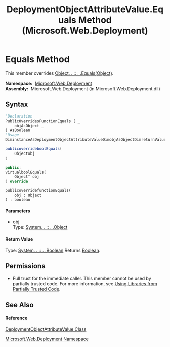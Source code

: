 ﻿---
title: DeploymentObjectAttributeValue.Equals Method  (Microsoft.Web.Deployment)
TOCTitle: Equals Method
ms:assetid: M:Microsoft.Web.Deployment.DeploymentObjectAttributeValue.Equals(System.Object)
ms:mtpsurl: https://msdn.microsoft.com/en-us/library/microsoft.web.deployment.deploymentobjectattributevalue.equals(v=VS.90)
ms:contentKeyID: 22753860
ms.date: 05/02/2012
mtps_version: v=VS.90
f1_keywords:
- Microsoft.Web.Deployment.DeploymentObjectAttributeValue.Equals
dev_langs:
- CSharp
- JScript
- VB
- c++
api_location:
- Microsoft.Web.Deployment.dll
api_name:
- Microsoft.Web.Deployment.DeploymentObjectAttributeValue.Equals
api_type:
- Managed
topic_type:
- apiref
- kbSyntax
product_family_name: VS
ROBOTS: INDEX,FOLLOW
---

# Equals Method

This member overrides [Object. . :: . .Equals(Object)](https://msdn.microsoft.com/en-us/library/bsc2ak47\(v=vs.90\)).

**Namespace:**  [Microsoft.Web.Deployment](microsoft-web-deployment-namespace.md)  
**Assembly:**  Microsoft.Web.Deployment (in Microsoft.Web.Deployment.dll)

## Syntax

``` vb
'Declaration
PublicOverridesFunctionEquals ( _
    objAsObject _
) AsBoolean
'Usage
DiminstanceAsDeploymentObjectAttributeValueDimobjAsObjectDimreturnValueAsBooleanreturnValue = instance.Equals(obj)
```

``` csharp
publicoverrideboolEquals(
    Objectobj
)
```

``` c++
public:
virtualboolEquals(
    Object^ obj
) override
```

``` jscript
publicoverridefunctionEquals(
    obj : Object
) : boolean
```

#### Parameters

  - obj  
    Type: [System. . :: . .Object](https://msdn.microsoft.com/en-us/library/e5kfa45b\(v=vs.90\))  

#### Return Value

Type: [System. . :: . .Boolean](https://msdn.microsoft.com/en-us/library/a28wyd50\(v=vs.90\))  
Returns [Boolean](https://msdn.microsoft.com/en-us/library/a28wyd50\(v=vs.90\)).  

## Permissions

  - Full trust for the immediate caller. This member cannot be used by partially trusted code. For more information, see [Using Libraries from Partially Trusted Code](https://msdn.microsoft.com/en-us/library/8skskf63\(v=vs.90\)).

## See Also

#### Reference

[DeploymentObjectAttributeValue Class](deploymentobjectattributevalue-class-microsoft-web-deployment.md)

[Microsoft.Web.Deployment Namespace](microsoft-web-deployment-namespace.md)

